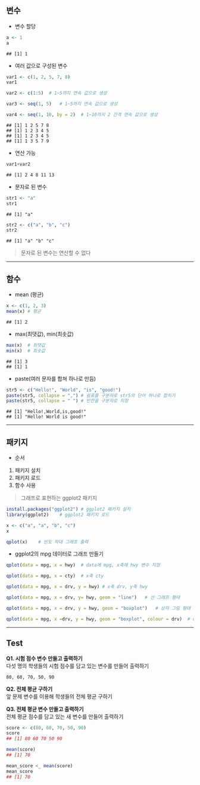 ## 변수

- 변수 할당
```R
a <- 1
a
```
```
## [1] 1
```

- 여러 값으로 구성된 변수
```R
var1 <- c(1, 2, 5, 7, 8)
var1
```
```R
var2 <- c(1:5)  # 1~5까지 연속 값으로 생성
```
```R
var3 <- seq(1, 5)   # 1~5까지 연속 값으로 생성
```
```R
var4 <- seq(1, 10, by = 2)  # 1~10까지 2 간격 연속 값으로 생성
```

```
## [1] 1 2 5 7 8
## [1] 1 2 3 4 5
## [1] 1 2 3 4 5
## [1] 1 3 5 7 9
```

- 연산 가능
```R
var1+var2
```
```
## [1] 2 4 8 11 13
```

- 문자로 된 변수
```R
str1 <- "a"
str1
```
```
## [1] "a"
```

```R
str2 <- c("a", "b", "c")
str2
```
```
## [1] "a" "b" "c"
```
> 문자로 된 변수는 연산할 수 없다   

- - -
## 함수

- mean (평균)
```R
x <- c(1, 2, 3)
mean(x) # 평균
```
```
## [1] 2
```

- max(최댓값), min(최솟값)
```R
max(x)  # 최댓값
min(x)  # 최솟값
```
```
## [1] 3
## [1] 1
```

- paste(여러 문자를 합쳐 하나로 만듬)
```R
str5 <- c("Hello!", "World", "is", "good!")
paste(str5, collapse = ",") # 쉼표를 구분자로 str5의 단어 하나로 합치기
paste(str5, collapse = " ") # 빈칸을 구분자로 지정
```
```
## [1] "Hello!,World,is,good!"
## [1] "Hello! World is good!"
```
- - -

## 패키지   
- 순서
1. 패키지 설치
2. 패키지 로드
3. 함수 사용

> 그래프로 표현하는 ggplot2 패키지
```R
install.packages("ggplot2") # ggplot2 패키지 설치
library(ggplot2)    # ggplot2 패키지 로드

x <- c("a", "a", "b", "c")
x

qplot(x)    # 빈도 막대 그래프 출력
```

- ggplot2의 mpg 데이터로 그래프 만들기
```R
qplot(data = mpg, x = hwy)  # data에 mpg, x축에 hwy 변수 지정

qplot(data = mpg, x = cty)  # x축 cty

qplot(data = mpg, x = drv, y = hwy) # x축 drv, y축 hwy

qplot(data = mpg, x = drv, y= hwy, geom = "line")   # 선 그래프 형태

qplot(data = mpg, x = drv, y = hwy, geom = "boxplot")   # 상자 그림 형태

qplot(data = mpg, x =drv, y = hwy, geom = "boxplot", colour = drv)  # drv별 색 표현
```

- - -
## Test   

**Q1. 시험 점수 변수 만들고 출력하기**   
다섯 명의 학생들의 시험 점수를 담고 있는 변수를 만들어 출력하기   
```
80, 60, 70, 50, 90
```

**Q2. 전체 평균 구하기**   
앞 문제 변수를 이용해 학생들의 전체 평균 구하기


**Q3. 전체 평균 변수 만들고 출력하기**   
전체 평균 점수를 담고 있는 새 변수를 만들어 출력하기

```R
score <- c(80, 60, 70, 50, 90)
score
## [1] 80 60 70 50 90
```
```R
mean(score)
## [1] 70
```
```R
mean_score <_ mean(score)
mean_score
## [1] 70
```